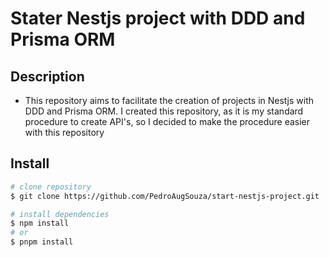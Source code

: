 # Stater Nestjs project with DDD and Prisma ORM

## Description
- This repository aims to facilitate the creation of projects in Nestjs with DDD and Prisma ORM. I created this repository, as it is my standard procedure to create API's, so I decided to make the procedure easier with this repository

## Install

```bash
# clone repository
$ git clone https://github.com/PedroAugSouza/start-nestjs-project.git

# install dependencies
$ npm install
# or
$ pnpm install
```
